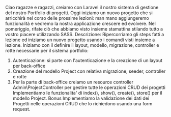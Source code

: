 Ciao ragazze e ragazzi, creiamo con Laravel il nostro sistema di gestione del nostro Portfolio di progetti.
Oggi iniziamo un nuovo progetto che si arricchirà nel corso delle prossime lezioni: man mano aggiungeremo funzionalità e vedremo la nostra applicazione crescere ed evolvere.
Nel pomeriggio, rifate ciò che abbiamo visto insieme stamattina stilando tutto a vostro piacere utilizzando SASS.
Descrizione:
Ripercorriamo gli steps fatti a lezione ed iniziamo un nuovo progetto usando i comandi visti insieme a lezione.
Iniziamo con il definire il layout, modello, migrazione, controller e rotte necessarie per il sistema portfolio:
1.  Autenticazione: si parte con l'autenticazione e la creazione di un layout per back-office
2.  Creazione del modello Project con relativa migrazione, seeder, controller e rotte
3.  Per la parte di back-office creiamo un resource controller Admin\ProjectController per gestire tutte le operazioni CRUD dei progetti
Implementiamo le funzionalita' di index(), show(), create(), store() per il modello Project.
Bonus
Implementiamo la validazione dei dati dei Progetti nelle operazioni CRUD che lo richiedono usando una form request.
